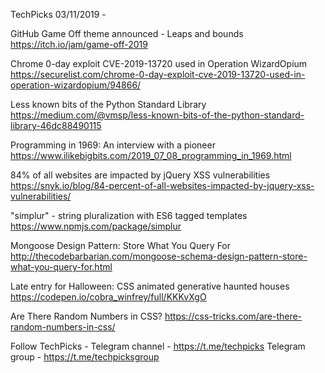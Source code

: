 TechPicks 03/11/2019 -

GitHub Game Off theme announced - Leaps and bounds
https://itch.io/jam/game-off-2019

Chrome 0-day exploit CVE-2019-13720 used in Operation WizardOpium
https://securelist.com/chrome-0-day-exploit-cve-2019-13720-used-in-operation-wizardopium/94866/

Less known bits of the Python Standard Library
https://medium.com/@vmsp/less-known-bits-of-the-python-standard-library-46dc88490115

Programming in 1969: An interview with a pioneer
https://www.ilikebigbits.com/2019_07_08_programming_in_1969.html

84% of all websites are impacted by jQuery XSS vulnerabilities
https://snyk.io/blog/84-percent-of-all-websites-impacted-by-jquery-xss-vulnerabilities/

"simplur" - string pluralization with ES6 tagged templates
https://www.npmjs.com/package/simplur

Mongoose Design Pattern: Store What You Query For
http://thecodebarbarian.com/mongoose-schema-design-pattern-store-what-you-query-for.html

Late entry for Halloween: CSS animated generative haunted houses
https://codepen.io/cobra_winfrey/full/KKKvXgO

Are There Random Numbers in CSS?
https://css-tricks.com/are-there-random-numbers-in-css/

Follow TechPicks -
Telegram channel - https://t.me/techpicks
Telegram group - https://t.me/techpicksgroup